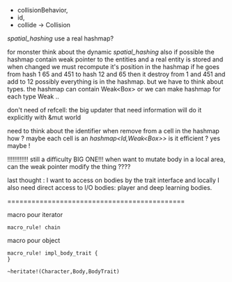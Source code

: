 * collisionBehavior,
* id,
* collide -> Collision

*spatial_hashing* use a real hashmap?

for monster think about the dynamic *spatial_hashing* also if possible the hashmap contain weak pointer to the entities
and a real entity is stored and when changed we must recompute it's position in the hashmap
if he goes from hash 1 65 and 451 to hash 12 and 65 then it destroy from 1 and 451 and add to 12
possibly everything is in the hashmap. but we have to think about types.
the hashmap can contain Weak<Box<BodyTrait>> or we can make hashmap for each type Weak<Wall> ..

don't need of refcell: the big updater that need information will do it explicitly with &mut world

need to think about the identifier when remove from a cell in the hashmap how ? maybe each cell is an *hashmap<Id,Weak<Box<BodyTrait>>>* is it efficient ? yes maybe ! 

!!!!!!!!!!!!  still a difficulty BIG ONE!!! when want to mutate body in a local area, can the weak pointer modify the thing ????


last thought : I want to access on bodies by the trait interface and locally
I also need direct access to I/O bodies: player and deep learning bodies.


============================================

macro pour iterator

	macro_rule! chain

macro pour object

	macro_rule! impl_body_trait {
	}

	~heritate!(Character,Body,BodyTrait)


